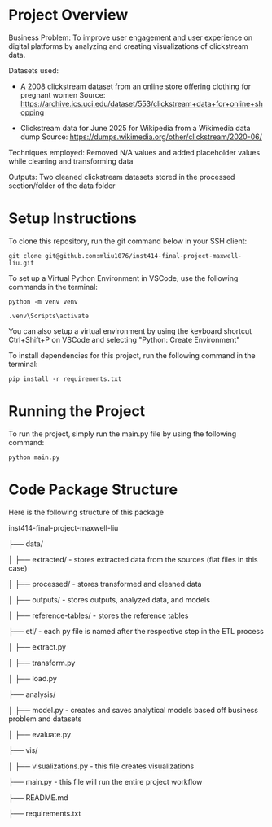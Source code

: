 # Project Overview
Business Problem: To improve user engagement and user experience on digital platforms by analyzing and creating visualizations of clickstream data.

Datasets used: 
* A 2008 clickstream dataset from an online store offering clothing for pregnant women 
Source: https://archive.ics.uci.edu/dataset/553/clickstream+data+for+online+shopping

* Clickstream data for June 2025 for Wikipedia from a Wikimedia data dump
Source: https://dumps.wikimedia.org/other/clickstream/2020-06/

Techniques employed: Removed N/A values and added placeholder values while cleaning and transforming data

Outputs: Two cleaned clickstream datasets stored in the processed section/folder of the data folder
# Setup Instructions

To clone this repository, run the git command below in your SSH client:
```
git clone git@github.com:mliu1076/inst414-final-project-maxwell-liu.git
```

To set up a Virtual Python Environment in VSCode, use the following commands in the terminal:
```
python -m venv venv

.venv\Scripts\activate
```

You can also setup a virtual environment by using the keyboard shortcut Ctrl+Shift+P on VSCode
and selecting "Python: Create Environment"

To install dependencies for this project, run the following command in the terminal:
```
pip install -r requirements.txt
```

# Running the Project
To run the project, simply run the main.py file by using the following command:
```
python main.py
```

# Code Package Structure

Here is the following structure of this package

inst414-final-project-maxwell-liu

├── data/

│   ├── extracted/ - stores extracted data from the sources (flat files in this case)

│   ├── processed/ - stores transformed and cleaned data

│   ├── outputs/ - stores outputs, analyzed data, and models

│   ├── reference-tables/ - stores the reference tables

├── etl/ - each py file is named after the respective step in the ETL process

│   ├── extract.py

│   ├── transform.py

│   ├── load.py

├── analysis/

│   ├── model.py - creates and saves analytical models based off business problem and datasets

│   ├── evaluate.py

├── vis/

│   ├── visualizations.py - this file creates visualizations

├── main.py - this file will run the entire project workflow

├── README.md

├── requirements.txt